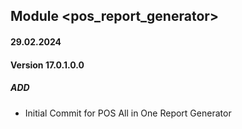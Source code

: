 ## Module <pos_report_generator>

#### 29.02.2024
#### Version 17.0.1.0.0
##### ADD
- Initial Commit for POS All in One Report Generator
